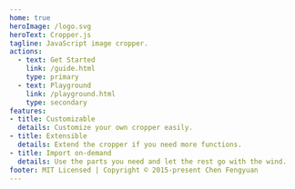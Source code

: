 ```yaml
---
home: true
heroImage: /logo.svg
heroText: Cropper.js
tagline: JavaScript image cropper.
actions:
  - text: Get Started
    link: /guide.html
    type: primary
  - text: Playground
    link: /playground.html
    type: secondary
features:
- title: Customizable
  details: Customize your own cropper easily.
- title: Extensible
  details: Extend the cropper if you need more functions.
- title: Import on-demand
  details: Use the parts you need and let the rest go with the wind.
footer: MIT Licensed | Copyright © 2015-present Chen Fengyuan
---
```


